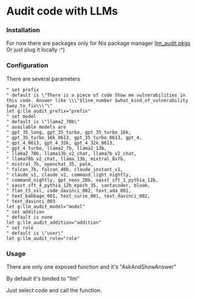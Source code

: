 # Audit code with LLMs
### Installation
For now there are packages only for Nix package manager
[llm_audit.pkgs](https://github.com/TheSaintDiratof/llm_audit.pkgs)
Or just plug it locally :^)
### Configuration
There are several parameters
```vim
" set prefix
" default is \"There is a piece of code Show me vulnerabilities in this code. Answer like \\\"$line_number $what_kind_of_vulnerability $way_to_fix\\\"\"
let g:llm_audit_prefix="prefix"
" set model
" default is \"llama2_70b\"
" available models are
" gpt_35_long, gpt_35_turbo, gpt_35_turbo_16k,
" gpt_35_turbo_16k_0613, gpt_35_turbo_0613, gpt_4,
" gpt_4_0613, gpt_4_32k, gpt_4_32k_0613,
" gpt_4_turbo, llama2_7b, llama2_13b,
" llama2_70b, llama13b_v2_chat, llama7b_v2_chat,
" llama70b_v2_chat, llama_13b, mixtral_8x7b,
" mistral_7b, openchat_35, palm,
" falcon_7b, falcon_40b, claude_instant_v1,
" claude_v1, claude_v2, command_light_nightly,
" command_nightly, gpt_neox_20b, oasst_sft_1_pythia_12b,
" oasst_sft_4_pythia_12b_epoch_35, santacoder, bloom,
" flan_t5_xxl, code_davinci_002, text_ada_001,
" text_babbage_001, text_curie_001, text_davinci_002,
" text_davinci_003
let g:llm_audit_model="model" 
" set addition
" default is none
let g:llm_audit_addition="addition"
" set role
" default is \"user\"
let g:llm_audit_role="role"
```
### Usage
There are only one exposed function and it's "AskAndShowAnswer"

By default it's binded to "llm"

Just select code and call the function.
